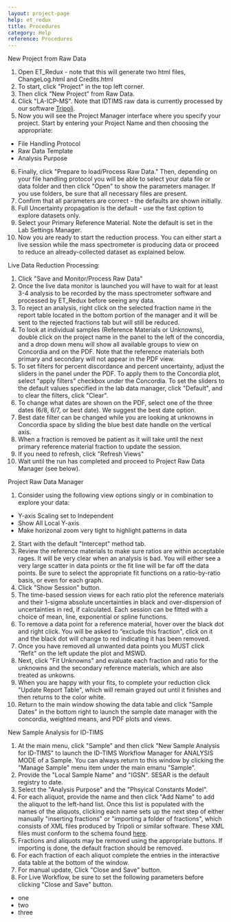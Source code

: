 ```yaml
---
layout: project-page
help: et_redux
title: Procedures
category: Help
reference: Procedures
---
```


New Project from Raw Data

1. Open ET_Redux - note that this will generate two html files, ChangeLog.html and Credits.html
2. To start, click "Project" in the top left corner.
3. Then click "New Project" from Raw Data.
4. Click "LA-ICP-MS".  Note that IDTIMS raw data is currently processed by our software [Tripoli](http://cirdles.org/projects/tripoli/).
5. Now you will see the Project Manager interface where you specify your project. Start by entering your Project Name and then choosing the appropriate:
  * File Handling Protocol
  * Raw Data Template
  * Analysis Purpose
6. Finally, click "Prepare to load/Process Raw Data." Then, depending on your file handling protocol you will be able to select your data file or data folder and then click "Open" to show the parameters manager. If you use folders, be sure that all necessary files are present.
7. Confirm that all parameters are correct - the defaults are shown initially.
8. Full Uncertainty propagation is the default - use the fast option to explore datasets only.
9. Select your Primary Reference Material.  Note the default is set in the Lab Settings Manager.
10. Now you are ready to start the reduction process. You can either start a live session while the mass spectrometer is producing data or proceed to reduce an already-collected dataset as explained below.

Live Data Reduction Processing:

1. Click "Save and Monitor/Process Raw Data"
2. Once the live data monitor is launched you will have to wait for at least 3-4 analysis to be recorded by the mass spectrometer software and processed by ET_Redux before seeing any data.
3. To reject an analysis, right click on the selected fraction name in the report table located in the bottom portion of the manager and it will be sent to the rejected fractions tab but will still be reduced.
4. To look at individual samples (Reference Materials or Unknowns), double click on the project name in the panel to the left of the concordia, and a drop down menu will show all available groups to view on Concordia and on the PDF.  Note that the reference materials both primary and secondary will not appear in the PDF view.
5. To set filters for percent discordance and percent uncertainty, adjust the sliders in the panel under the PDF. To apply them to the Concordia plot, select "apply filters" checkbox under the Concordia.  To set the sliders to the default values specified in the lab data manager, click "Default", and to clear the filters, click "Clear".
6. To change what dates are shown on the PDF, select one of the three dates (6/8, 6/7, or best date). We suggest the best date option.
7. Best date filter can be changed while you are looking at unknowns in Concordia space by sliding the blue best date handle on the vertical axis.
8. When a fraction is removed be patient as it will take until the next primary reference material fraction to update the session.
9. If you need to refresh, click "Refresh Views"
10. Wait until the run has completed and proceed to Project Raw Data Manager (see below).

Project Raw Data Manager

1. Consider using the following view options singly or in combination to explore your data:
  * Y-axis Scaling set to Independent
  * Show All Local Y-axis
  * Make horizonal zoom very tight to highlight patterns in data
2. Start with the default "Intercept" method tab.
3. Review the reference materials to make sure ratios are within acceptable rages. It will be very clear when an analysis is bad. You will either see a very large scatter in data points or the fit line will be far off the data points.  Be sure to select the appropriate fit functions on a ratio-by-ratio basis, or even for each graph.
4. Click "Show Session" button.
5. The time-based session views for each ratio plot the reference materials and their 1-sigma absolute uncertainties in black and over-dispersion of uncertainties in red, if calculated. Each session can be fitted with a choice of mean, line, exponential or spline functions. 
6. To remove a data point for a reference material, hover over the black dot and right click. You will be asked to “exclude this fraction", click on it and the black dot will change to red indicating it has been removed.
7. Once you have removed all unwanted data points you MUST click "Refit" on the left update the plot and MSWD. 
8. Next, click "Fit Unknowns" and evaluate each fraction and ratio for the unknowns and the secondary reference materials, which are also treated as unkowns.
9. When you are happy with your fits, to complete your reduction click "Update Report Table", which will remain grayed out until it finishes and then returns to the color white.
10. Return to the main window showing the data table and click "Sample Dates" in the bottom right to launch the sample date manager with the concordia, weighted means, and PDF plots and views.
	
New Sample Analysis for ID-TIMS

1. At the main menu, click "Sample" and then click "New Sample Analysis for ID-TIMS" to launch the ID-TIMS Workflow Manager for ANALYSIS MODE of a Sample.  You can always return to this window by clicking the "Manage Sample" menu item under the main emanu "Sample".
2. Provide the "Local Sample Name" and "IGSN".  SESAR is the default registry to date.
3. Select the "Analysis Purpose" and  the "Phsyical Constants Model".
4. For each aliquot, provide the name and then click "Add Name" to add the aliquot to the left-hand list.  Once this list is populated with the names of the aliquots, clicking each name sets up the next step of either manually "inserting fractions" or "importing a folder of fractions", which consists of XML files produced by Tripoli or similar software.  These XML files must conform to the schema found [here](https://raw.githubusercontent.com/EARTHTIME/Schema/master/UPbReduxInputXMLSchema.xsd).
5. Fractions and aliquots may be removed using the appropriate buttons.  If importing is done, the default fraction should be removed.
6. For each fraction of each aliquot complete the entries in the interactive data table at the bottom of the window.
7. For manual update, Click "Close and Save" button.
8. For Live Workflow, be sure to set the following parameters before clicking "Close and Save" button.
  * one
  * two
  * three